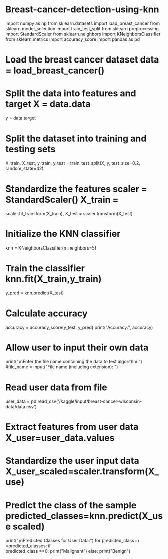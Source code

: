 # Breast-cancer-detection-using-knn
import numpy as np
from sklearn.datasets import load_breast_cancer from sklearn.model_selection import train_test_split from sklearn.preprocessing import StandardScaler from sklearn.neighbors import KNeighborsClassifier from sklearn.metrics import accuracy_score
import pandas as pd
# Load the breast cancer dataset data = load_breast_cancer()
# Split the data into features and target X = data.data
y = data.target
# Split the dataset into training and testing sets
X_train, X_test, y_train, y_test = train_test_split(X, y, test_size=0.2, random_state=42)
# Standardize the features scaler =  StandardScaler() X_train =
scaler.fit_transform(X_train),
 X_test = scaler.transform(X_test)
# Initialize the KNN classifier
knn = KNeighborsClassifier(n_neighbors=5)
# Train the classifier knn.fit(X_train,y_train)
y_pred = knn.predict(X_test)
# Calculate accuracy
accuracy = accuracy_score(y_test, y_pred) print("Accuracy:", accuracy)



# Allow user to input their own data
print("\nEnter the file name containing the data to test  algorithm:") #file_name = input("File name (including extension): ")
# Read user data from file
user_data = pd.read_csv('/kaggle/input/breast-cancer-wisconsin-data/data.csv')

# Extract features from user data X_user=user_data.values

# Standardize the user input data X_user_scaled=scaler.transform(X_use)

# Predict the class of the sample predicted_classes=knn.predict(X_use scaled)

print("\nPredicted Classes for User Data:") 
for predicted_class in =predicted_classes:
    if     
    predicted_class ==0:
print("Malignant")
 else: print("Benign")

